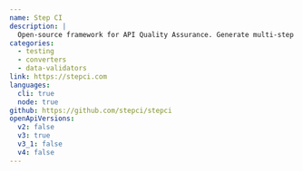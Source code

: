```yaml
---
name: Step CI
description: |
  Open-source framework for API Quality Assurance. Generate multi-step test-scenarios from OpenAPI. Validate responses against description documents and more.
categories:
  - testing
  - converters
  - data-validators
link: https://stepci.com
languages:
  cli: true
  node: true
github: https://github.com/stepci/stepci
openApiVersions:
  v2: false
  v3: true
  v3_1: false
  v4: false
---
```

